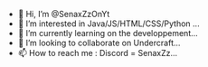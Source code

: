 - 👋 Hi, I’m @SenaxZzOnYt
- 👀 I’m interested in Java/JS/HTML/CSS/Python ...
- 🌱 I’m currently learning on the developpement...
- 💞️ I’m looking to collaborate on Undercraft...
- 📫 How to reach me : Discord = SenaxZz...

